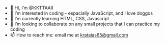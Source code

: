 - 👋 Hi, I’m @KKTTAAII
- 👀 I’m interested in coding - espacially JavaScript, and I love doggos
- 🌱 I’m currently learning HTML, CSS, Javascript
- 💞️ I’m looking to collaborate on any small projects that I can practice my coding
- 📫 How to reach me: email me at krataias65@gmail.com 

<!---
KKTTAAII/KKTTAAII is a ✨ special ✨ repository because its `README.md` (this file) appears on your GitHub profile.
You can click the Preview link to take a look at your changes.
--->
